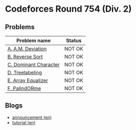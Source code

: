 # Codeforces Round 754 (Div. 2)

## Problems

|Problem name|Status|
|------------|---------|
| [A. A.M. Deviation](problems/A._A.M._Deviation.md)|NOT OK|
| [B. Reverse Sort](problems/B._Reverse_Sort.md)|NOT OK|
| [C. Dominant Character](problems/C._Dominant_Character.md)|NOT OK|
| [D. Treelabeling](problems/D._Treelabeling.md)|NOT OK|
| [E. Array Equalizer](problems/E._Array_Equalizer.md)|NOT OK|
| [F. PalindORme](problems/F._PalindORme.md)|NOT OK|
## Blogs

- [announcement (en)](blogs/announcement_(en).md)
- [tutorial (en)](blogs/tutorial_(en).md)
